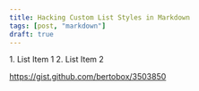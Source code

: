 ```yaml
---
title: Hacking Custom List Styles in Markdown
tags: [post, "markdown"]
draft: true
---
```


<div><style>
.lower_roman+ol, .lower_roman+ul {list-style-type: lower-roman;}
.upper_roman+ol, .upper_roman+ul {list-style-type: upper-roman;}
.lower_alpha+ol, .lower_alpha+ul {list-style-type: lower-alpha;}
.upper_alpha+ol, .upper_alpha+ul {list-style-type: upper-alpha;}
.lower_greek+ol, .lower_greek+ul {list-style-type: lower-greek;}
.lower_latin+ol, .lower_latin+ul {list-style-type: lower-latin;}
.upper_latin+ol, .upper_latin+ul {list-style-type: upper-latin;}
.none+ol, .none+ul {list-style-type:none;}
.disc+ol, .disc+ul {list-style-type:disc;}
.circle+ol, .circle+ul {list-style-type:circle;}
.square+ol, .square+ul {list-style-type:square;}
.decimal+ol, .decimal+ul {list-style-type:decimal;}
.decimal_leading_zero+ol, .decimal_leading_zero+ul {list-style-type:decimal-leading-zero;}
</style></div>



<div class="lower_alpha"></div>
1. List Item 1
2. List Item 2


https://gist.github.com/bertobox/3503850
